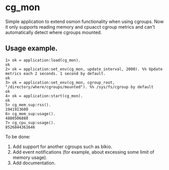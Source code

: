 cg_mon
======

Simple application to extend osmon functionality when using cgroups.
Now it only supports reading memory and cpuacct cgroup metrics and can't automatically detect where cgroups mounted.

Usage example.
--------------
```
1> ok = application:load(cg_mon).
ok
2> ok = application:set_env(cg_mon, update_interval, 2000). %% Update metrics each 2 seconds. 1 second by default.
ok
3> ok = application:set_env(cg_mon, cgroup_root, "/directory/where/cgroups/mounted"). %% /sys/fs/cgroup by default
ok
4> ok = application:start(cg_mon).
ok
5> cg_mem_sup:rss().
1941913600
6> cg_mem_sup:usage().
4880506880
7> cg_cpu_sup:usage().
8526844361646
```


To be done:
1. Add support for another cgroups such as blkio.
2. Add event notifications (for example, about excessing some limit of memory usage).
3. Add documentation.
